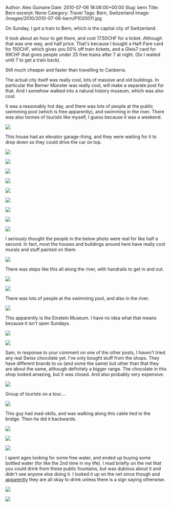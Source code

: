 Author: Alex Guinane
Date: 2010-07-06 18:06:00+00:00
Slug: bern
Title: Bern
excerpt: None
Category: Travel
Tags: Bern, Switzerland
Image: /images/2010/2010-07-06-bern/P1020011.jpg

On Sunday, I got a train to Bern, which is the capital city of Switzerland.

It took about an hour to get there, and cost 17.50CHF for a ticket. Although that was one way, and half price. That's because I bought a Half-Fare card for 150CHF, which gives you 50% off train tickets, and
a Gleis7 card for 99CHF that gives people under 25 free trains after 7 at night. (So I waited until 7 to get a train back).

Still much cheaper and faster than travelling to Canberra.

The actual city itself was really cool, lots of massive and old buildings. In particular the Berner Münster was really cool, will make a separate post for that. And I somehow walked into a natural history museum, which was also cool.

It was a reasonably hot day, and there was lots of people at the public swimming pool (which is free apparently), and swimming in the river. There was also tonnes of tourists like myself, I guess because
it was a weekend.

![](/images/2010/2010-07-06-bern/P1010981.jpg)

This house had an elevator garage-thing, and they were waiting for it to drop down so they could drive the car on top.

![](/images/2010/2010-07-06-bern/P1010989.jpg)

![](/images/2010/2010-07-06-bern/P1010997.jpg)

![](/images/2010/2010-07-06-bern/P1010998.jpg)

![](/images/2010/2010-07-06-bern/P1010999.jpg)

![](/images/2010/2010-07-06-bern/P1020008.jpg)

![](/images/2010/2010-07-06-bern/P1020010.jpg)

![](/images/2010/2010-07-06-bern/P1020011.jpg)

![](/images/2010/2010-07-06-bern/P1020012.jpg)

![](/images/2010/2010-07-06-bern/P1020015.jpg)


I seriously thought the people in the below photo were real for like half a second. In fact, most the houses and buildings around here have really cool murals and stuff painted on them.

![](/images/2010/2010-07-06-bern/P1020020.jpg)


There was steps like this all along the river, with handrails to get in and out.

![](/images/2010/2010-07-06-bern/P1020022.jpg)

![](/images/2010/2010-07-06-bern/P1020023.jpg)


There was lots of people at the swimming pool, and also in the river.

![](/images/2010/2010-07-06-bern/P1020024.jpg)


This apparently is the Einstein Museum. I have no idea what that means because it isn't open Sundays.

![](/images/2010/2010-07-06-bern/P1020059.jpg)

![](/images/2010/2010-07-06-bern/P1020062.jpg)

Sam, in response to your comment on one of the other posts, I haven't tried any real Swiss chocolate yet. I've only bought stuff from the shops. They have different brands to us (and some the same) but other than that they are about the same, although definitely a bigger range. The chocolate in this shop looked amazing, but it was closed. And also probably very expensive.

![](/images/2010/2010-07-06-bern/P1020065.jpg)

Group of tourists on a tour....

![](/images/2010/2010-07-06-bern/P1020068.jpg)

This guy had mad-skills, and was walking along this cable tied to the bridge. Then he did it backwards.


![](/images/2010/2010-07-06-bern/P1020083.jpg)

![](/images/2010/2010-07-06-bern/P1020101.jpg)

![](/images/2010/2010-07-06-bern/P1020103.jpg)

I spent ages looking for some free water, and ended up buying some bottled water (for like the 2nd time in my life). I read briefly on the net that you could drink from these public fountains, but was dubious about it and didn't see anyone else doing it. I looked it up on the net since though and [ apparently](http://www.isyours.com/e/guide/basics/water.html) they are all okay to drink unless there is a sign saying otherwise.

![](/images/2010/2010-07-06-bern/P1020202.jpg)

![](/images/2010/2010-07-06-bern/P1020205.jpg)
